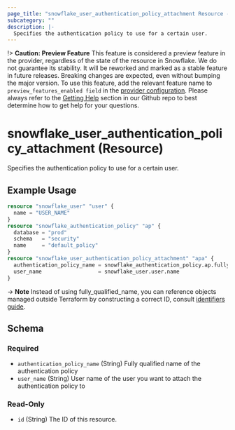 ```yaml
---
page_title: "snowflake_user_authentication_policy_attachment Resource - terraform-provider-snowflake"
subcategory: ""
description: |-
  Specifies the authentication policy to use for a certain user.
---
```


!> **Caution: Preview Feature** This feature is considered a preview feature in the provider, regardless of the state of the resource in Snowflake. We do not guarantee its stability. It will be reworked and marked as a stable feature in future releases. Breaking changes are expected, even without bumping the major version. To use this feature, add the relevant feature name to `preview_features_enabled field` in the [provider configuration](https://registry.terraform.io/providers/Snowflake-Labs/snowflake/latest/docs#schema). Please always refer to the [Getting Help](https://github.com/Snowflake-Labs/terraform-provider-snowflake?tab=readme-ov-file#getting-help) section in our Github repo to best determine how to get help for your questions.

# snowflake_user_authentication_policy_attachment (Resource)

Specifies the authentication policy to use for a certain user.

## Example Usage

```terraform
resource "snowflake_user" "user" {
  name = "USER_NAME"
}
resource "snowflake_authentication_policy" "ap" {
  database = "prod"
  schema   = "security"
  name     = "default_policy"
}
resource "snowflake_user_authentication_policy_attachment" "apa" {
  authentication_policy_name = snowflake_authentication_policy.ap.fully_qualified_name
  user_name                  = snowflake_user.user.name
}
```

-> **Note** Instead of using fully_qualified_name, you can reference objects managed outside Terraform by constructing a correct ID, consult [identifiers guide](https://registry.terraform.io/providers/Snowflake-Labs/snowflake/latest/docs/guides/identifiers#new-computed-fully-qualified-name-field-in-resources).
<!-- TODO(SNOW-1634854): include an example showing both methods-->

<!-- schema generated by tfplugindocs -->
## Schema

### Required

- `authentication_policy_name` (String) Fully qualified name of the authentication policy
- `user_name` (String) User name of the user you want to attach the authentication policy to

### Read-Only

- `id` (String) The ID of this resource.
